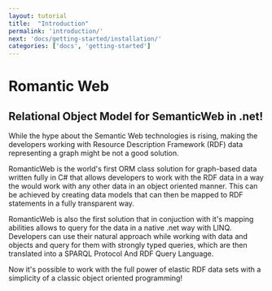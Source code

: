 ```yaml
---
layout: tutorial
title:  "Introduction"
permalink: 'introduction/'
next: 'docs/getting-started/installation/'
categories: ['docs', 'getting-started']
---
```


# Romantic Web

## Relational Object Model for SemanticWeb in .net!

While the hype about the Semantic Web technologies is rising,  making the developers working with Resource Description
Framework (RDF) data representing a graph might be not a good solution.

RomanticWeb is the world's first ORM class solution for graph-based data written fully in C# that allows developers to work
with the RDF data in a way the would work with any other data in an object oriented manner. This can be achieved by
creating data models that can then be mapped to RDF statements in a fully transparent way.

RomanticWeb is also the first solution that in conjuction with it's mapping abilities allows to query for the data in
a native .net way with LINQ. Developers can use their natural approach while working with data and objects and query for
them with strongly typed queries, which are then translated into a SPARQL Protocol And RDF Query Language.

Now it's possible to work with the full power of elastic RDF data sets with a simplicity of a classic object oriented
programming!

